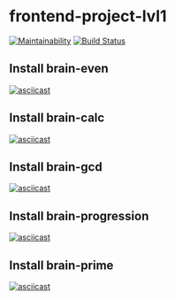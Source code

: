 # frontend-project-lvl1

[![Maintainability](https://api.codeclimate.com/v1/badges/ccc478bc4631cfa4b470/maintainability)](https://codeclimate.com/github/nummyn0rih/frontend-project-lvl1/maintainability) [![Build Status](https://travis-ci.org/nummyn0rih/frontend-project-lvl1.svg?branch=master)](https://travis-ci.org/nummyn0rih/frontend-project-lvl1)

## Install brain-even
[![asciicast](https://asciinema.org/a/282427.svg)](https://asciinema.org/a/282427)
## Install brain-calc
[![asciicast](https://asciinema.org/a/282425.svg)](https://asciinema.org/a/282425)
## Install brain-gcd
[![asciicast](https://asciinema.org/a/282428.svg)](https://asciinema.org/a/282428)
## Install brain-progression
[![asciicast](https://asciinema.org/a/282431.svg)](https://asciinema.org/a/282431)
## Install brain-prime
[![asciicast](https://asciinema.org/a/282430.svg)](https://asciinema.org/a/282430)